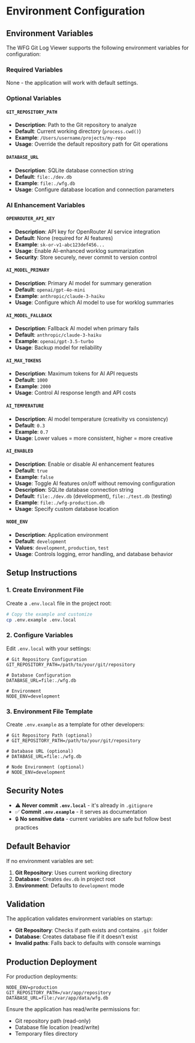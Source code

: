 # Environment Configuration

## Environment Variables

The WFG Git Log Viewer supports the following environment variables for configuration:

### Required Variables

None - the application will work with default settings.

### Optional Variables

#### `GIT_REPOSITORY_PATH`
- **Description**: Path to the Git repository to analyze
- **Default**: Current working directory (`process.cwd()`)
- **Example**: `/Users/username/projects/my-repo`
- **Usage**: Override the default repository path for Git operations

#### `DATABASE_URL`
- **Description**: SQLite database connection string
- **Default**: `file:./dev.db`
- **Example**: `file:./wfg.db`
- **Usage**: Configure database location and connection parameters

### AI Enhancement Variables

#### `OPENROUTER_API_KEY`
- **Description**: API key for OpenRouter AI service integration
- **Default**: None (required for AI features)
- **Example**: `sk-or-v1-abc123def456...`
- **Usage**: Enable AI-enhanced worklog summarization
- **Security**: Store securely, never commit to version control

#### `AI_MODEL_PRIMARY`
- **Description**: Primary AI model for summary generation
- **Default**: `openai/gpt-4o-mini`
- **Example**: `anthropic/claude-3-haiku`
- **Usage**: Configure which AI model to use for worklog summaries

#### `AI_MODEL_FALLBACK`
- **Description**: Fallback AI model when primary fails
- **Default**: `anthropic/claude-3-haiku`
- **Example**: `openai/gpt-3.5-turbo`
- **Usage**: Backup model for reliability

#### `AI_MAX_TOKENS`
- **Description**: Maximum tokens for AI API requests
- **Default**: `1000`
- **Example**: `2000`
- **Usage**: Control AI response length and API costs

#### `AI_TEMPERATURE`
- **Description**: AI model temperature (creativity vs consistency)
- **Default**: `0.3`
- **Example**: `0.7`
- **Usage**: Lower values = more consistent, higher = more creative

#### `AI_ENABLED`
- **Description**: Enable or disable AI enhancement features
- **Default**: `true`
- **Example**: `false`
- **Usage**: Toggle AI features on/off without removing configuration
- **Description**: SQLite database connection string
- **Default**: `file:./dev.db` (development), `file:./test.db` (testing)
- **Example**: `file:./wfg-production.db`
- **Usage**: Specify custom database location

#### `NODE_ENV`
- **Description**: Application environment
- **Default**: `development`
- **Values**: `development`, `production`, `test`
- **Usage**: Controls logging, error handling, and database behavior

## Setup Instructions

### 1. Create Environment File

Create a `.env.local` file in the project root:

```bash
# Copy the example and customize
cp .env.example .env.local
```

### 2. Configure Variables

Edit `.env.local` with your settings:

```env
# Git Repository Configuration
GIT_REPOSITORY_PATH=/path/to/your/git/repository

# Database Configuration
DATABASE_URL=file:./wfg.db

# Environment
NODE_ENV=development
```

### 3. Environment File Template

Create `.env.example` as a template for other developers:

```env
# Git Repository Path (optional)
# GIT_REPOSITORY_PATH=/path/to/your/git/repository

# Database URL (optional)
# DATABASE_URL=file:./wfg.db

# Node Environment (optional)
# NODE_ENV=development
```

## Security Notes

- ⚠️ **Never commit `.env.local`** - it's already in `.gitignore`
- ✅ **Commit `.env.example`** - it serves as documentation
- 🔒 **No sensitive data** - current variables are safe but follow best practices

## Default Behavior

If no environment variables are set:

1. **Git Repository**: Uses current working directory
2. **Database**: Creates `dev.db` in project root
3. **Environment**: Defaults to `development` mode

## Validation

The application validates environment variables on startup:

- **Git Repository**: Checks if path exists and contains `.git` folder
- **Database**: Creates database file if it doesn't exist
- **Invalid paths**: Falls back to defaults with console warnings

## Production Deployment

For production deployments:

```env
NODE_ENV=production
GIT_REPOSITORY_PATH=/var/app/repository
DATABASE_URL=file:/var/app/data/wfg.db
```

Ensure the application has read/write permissions for:
- Git repository path (read-only)
- Database file location (read/write)
- Temporary files directory
